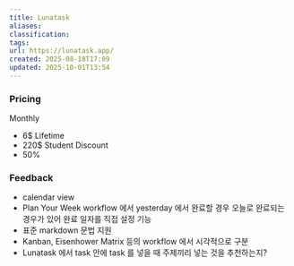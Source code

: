 ```yaml
---
title: Lunatask
aliases:
classification:
tags:
url: https://lunatask.app/
created: 2025-08-18T17:09
updated: 2025-10-01T13:54
---
```


### Pricing

Monthly
- 6$
Lifetime
- 220$
Student Discount
- 50%

### Feedback

- calendar view
- Plan Your Week workflow 에서 yesterday 에서 완료할 경우 오늘로 완료되는 경우가 있어 완료 일자를 직접 설정 기능
- 표준 markdown 문법 지원
- Kanban, Eisenhower Matrix 등의 workflow 에서 시각적으로 구분
- Lunatask 에서 task 안에 task 를 넣을 때 주제끼리 넣는 것을 추천하는지?
